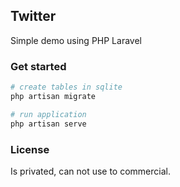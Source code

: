 ## Twitter

Simple demo using PHP Laravel 

### Get started

```bash
# create tables in sqlite
php artisan migrate

# run application
php artisan serve
```

### License

Is privated, can not use to commercial.